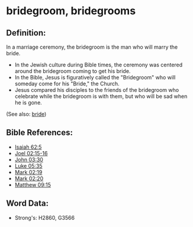 # bridegroom, bridegrooms #

## Definition: ##

In a marriage ceremony, the bridegroom is the man who will marry the bride.

* In the Jewish culture during Bible times, the ceremony was centered around the bridegroom coming to get his bride.
* In the Bible, Jesus is figuratively called the "Bridegroom" who will someday come for his "Bride," the Church.
* Jesus compared his disciples to the friends of the bridegroom who celebrate while the bridegroom is with them, but who will be sad when he is gone.

(See also: [bride](../other/bride.md))

## Bible References: ##

* [Isaiah 62:5](rc://en/tn/help/isa/62/5)
* [Joel 02:15-16](rc://en/tn/help/jol/02/15)
* [John 03:30](rc://en/tn/help/jhn/03/30)
* [Luke 05:35](rc://en/tn/help/luk/05/35)
* [Mark 02:19](rc://en/tn/help/mrk/02/19)
* [Mark 02:20](rc://en/tn/help/mrk/02/20)
* [Matthew 09:15](rc://en/tn/help/mat/09/15)

## Word Data: ##

* Strong's: H2860, G3566
